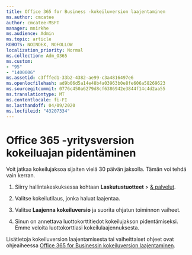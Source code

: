```yaml
---
title: Office 365 for Business -kokeiluversion laajentaminen
ms.author: cmcatee
author: cmcatee-MSFT
manager: mnirkhe
ms.audience: Admin
ms.topic: article
ROBOTS: NOINDEX, NOFOLLOW
localization_priority: Normal
ms.collection: Adm_O365
ms.custom:
- "95"
- "1400006"
ms.assetid: c3fffed1-33b2-4382-ae99-c3a4816497e6
ms.openlocfilehash: ad9b06d5a14e48b4a03963b0e8fe606a58269623
ms.sourcegitcommit: 0776c450a6279d8cf6386942e3844f14c4d2aa55
ms.translationtype: MT
ms.contentlocale: fi-FI
ms.lasthandoff: 04/09/2020
ms.locfileid: "43207334"
---
```

# <a name="extend-your-trial-for-office-365-for-business"></a>Office 365 -yritysversion kokeiluajan pidentäminen

Voit jatkaa kokeilujaksoa sijaiten vielä 30 päivän jaksolla. Tämän voi tehdä vain kerran.
  
1. Siirry hallintakeskuksessa kohtaan **Laskutustuotteet** \> [& palvelut](https://portal.office.com/adminportal/home#/subscriptions).

2. Valitse kokeilutilaus, jonka haluat laajentaa.

3. Valitse **Laajenna kokeiluversio** ja suorita ohjatun toiminnon vaiheet.

4. Sinun on annettava luottokorttitiedot kokeilujakson pidentämiseksi. Emme veloita luottokorttiasi kokeilulaajennuksesta.

Lisätietoja kokeiluversion laajentamisesta tai vaiheittaiset ohjeet ovat ohjeaiheessa [Office 365 for Businessin kokeiluversion laajentaminen](https://docs.microsoft.com/microsoft-365/commerce/extend-your-trial).

